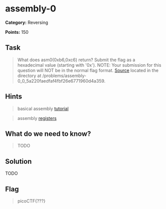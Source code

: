 # assembly-0

**Category:** Reversing

**Points:** 150

## Task

> What does asm0(0xb6,0xc6) return? Submit the flag as a hexadecimal value (starting with '0x'). NOTE: Your submission for this question will NOT be in the normal flag format. [Source](Files/intro_asm_rev.S) located in the directory at /problems/assembly-0_0_5a220faedfaf4fbf26e6771960d4a359. 

## Hints

> basical assembly [tutorial](https://www.tutorialspoint.com/assembly_programming/assembly_basic_syntax.htm)

> assembly [registers](https://www.tutorialspoint.com/assembly_programming/assembly_registers.htm)


## What do we need to know?

> TODO


## Solution

TODO

## Flag

> picoCTF{???}
